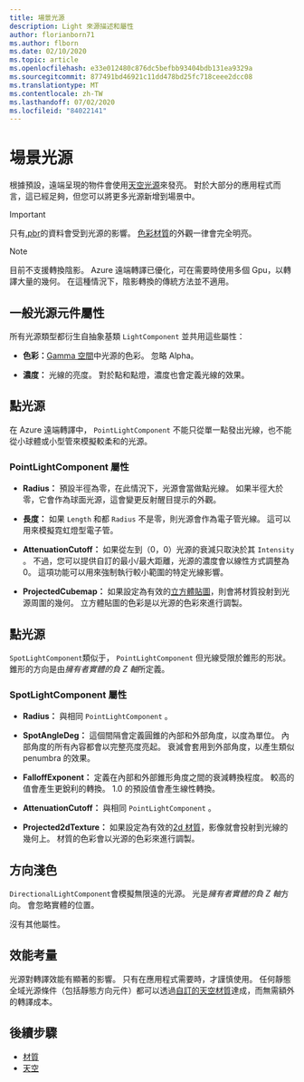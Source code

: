 ```yaml
---
title: 場景光源
description: Light 來源描述和屬性
author: florianborn71
ms.author: flborn
ms.date: 02/10/2020
ms.topic: article
ms.openlocfilehash: e33e012480c876dc5befbb93404bdb131ea9329a
ms.sourcegitcommit: 877491bd46921c11dd478bd25fc718ceee2dcc08
ms.translationtype: MT
ms.contentlocale: zh-TW
ms.lasthandoff: 07/02/2020
ms.locfileid: "84022141"
---
```

# <a name="scene-lighting"></a>場景光源

根據預設，遠端呈現的物件會使用[天空光源](sky.md)來發亮。 對於大部分的應用程式而言，這已經足夠，但您可以將更多光源新增到場景中。

> [!IMPORTANT]
> 只有[.pbr](pbr-materials.md)的資料會受到光源的影響。 [色彩材質](color-materials.md)的外觀一律會完全明亮。

> [!NOTE]
> 目前不支援轉換陰影。 Azure 遠端轉譯已優化，可在需要時使用多個 Gpu，以轉譯大量的幾何。 在這種情況下，陰影轉換的傳統方法並不適用。

## <a name="common-light-component-properties"></a>一般光源元件屬性

所有光源類型都衍生自抽象基類 `LightComponent` 並共用這些屬性：

* **色彩：**[Gamma 空間](https://en.wikipedia.org/wiki/SRGB)中光源的色彩。 忽略 Alpha。

* **濃度：** 光線的亮度。 對於點和點燈，濃度也會定義光線的效果。

## <a name="point-light"></a>點光源

在 Azure 遠端轉譯中， `PointLightComponent` 不能只從單一點發出光線，也不能從小球體或小型管來模擬較柔和的光源。

### <a name="pointlightcomponent-properties"></a>PointLightComponent 屬性

* **Radius：** 預設半徑為零，在此情況下，光源會當做點光線。 如果半徑大於零，它會作為球面光源，這會變更反射醒目提示的外觀。

* **長度：** 如果 `Length` 和都 `Radius` 不是零，則光源會作為電子管光線。 這可以用來模擬霓虹燈型電子管。

* **AttenuationCutoff：** 如果從左到（0，0）光源的衰減只取決於其 `Intensity` 。 不過，您可以提供自訂的最小/最大距離，光源的濃度會以線性方式調整為0。 這項功能可以用來強制執行較小範圍的特定光線影響。

* **ProjectedCubemap：** 如果設定為有效的[立方體貼圖](../../concepts/textures.md)，則會將材質投射到光源周圍的幾何。 立方體貼圖的色彩是以光源的色彩來進行調製。

## <a name="spot-light"></a>點光源

`SpotLightComponent`類似于， `PointLightComponent` 但光線受限於錐形的形狀。 錐形的方向是由*擁有者實體的負 Z 軸*所定義。

### <a name="spotlightcomponent-properties"></a>SpotLightComponent 屬性

* **Radius：** 與相同 `PointLightComponent` 。

* **SpotAngleDeg：** 這個間隔會定義圓錐的內部和外部角度，以度為單位。 內部角度的所有內容都會以完整亮度亮起。 衰減會套用到外部角度，以產生類似 penumbra 的效果。

* **FalloffExponent：** 定義在內部和外部錐形角度之間的衰減轉換程度。 較高的值會產生更銳利的轉換。 1.0 的預設值會產生線性轉換。

* **AttenuationCutoff：** 與相同 `PointLightComponent` 。

* **Projected2dTexture：** 如果設定為有效的[2d 材質](../../concepts/textures.md)，影像就會投射到光線的幾何上。 材質的色彩會以光源的色彩來進行調製。

## <a name="directional-light"></a>方向淺色

`DirectionalLightComponent`會模擬無限遠的光源。 光是*擁有者實體的負 Z 軸*方向。 會忽略實體的位置。

沒有其他屬性。

## <a name="performance-considerations"></a>效能考量

光源對轉譯效能有顯著的影響。 只有在應用程式需要時，才謹慎使用。 任何靜態全域光源條件（包括靜態方向元件）都可以透過[自訂的天空材質](sky.md)達成，而無需額外的轉譯成本。

## <a name="next-steps"></a>後續步驟

* [材質](../../concepts/materials.md)
* [天空](sky.md)
